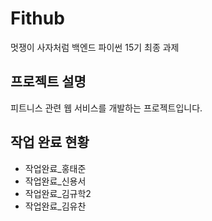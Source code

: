 # Fithub
멋쟁이 사자처럼 백엔드 파이썬 15기 최종 과제

## 프로젝트 설명
피트니스 관련 웹 서비스를 개발하는 프로젝트입니다.

## 작업 완료 현황
- 작업완료_홍태준
- 작업완료_신용서
- 작업완료_김규학2
- 작업완료_김유찬
